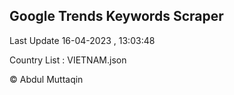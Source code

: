 

## Google Trends Keywords Scraper 
 
Last Update 16-04-2023 , 13:03:48

Country List :
VIETNAM.json



© Abdul Muttaqin 
